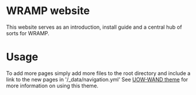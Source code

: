 # WRAMP website

This website serves as an introduction, install guide and a central hub of sorts for WRAMP.

# Usage

To add more pages simply add more files to the root directory and include a link to the new pages in '/_data/navigation.yml'
 See [UOW-WAND theme](TODO) for more information on using this theme.

 